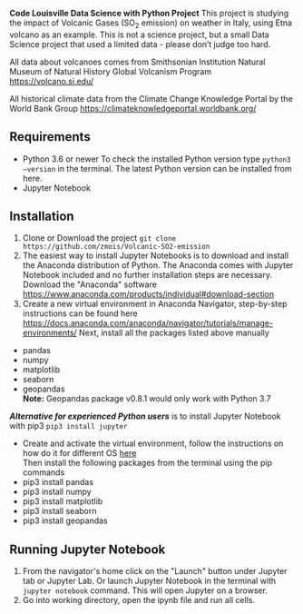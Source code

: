 **Code Louisville Data Science with Python Project**
This project is studying the impact of Volcanic Gases (SO<sub>2</sub> emission) on weather in Italy, using Etna volcano as an example. This is not a science project, but a small Data Science project that used a limited data - please don’t judge too hard.

All data about volcanoes comes from Smithsonian Institution Natural Museum of Natural History Global Volcanism Program
https://volcano.si.edu/

All historical climate data from the Climate Change Knowledge Portal by the World Bank Group
https://climateknowledgeportal.worldbank.org/

## Requirements
- Python 3.6 or newer
To check the installed Python version type `python3 –version` in the terminal. The latest Python version can be installed from here.
- Jupyter Notebook


## Installation
1. Clone or Download the project `git clone https://github.com/zmois/Volcanic-SO2-emission`
2. The easiest way to install Jupyter Notebooks is to download and install the Anaconda distribution of Python. The Anaconda comes with Jupyter Notebook included and no further installation steps are necessary. Download the "Anaconda" software https://www.anaconda.com/products/individual#download-section
3. Create a new virtual environment in Anaconda Navigator, step-by-step instructions can be found here https://docs.anaconda.com/anaconda/navigator/tutorials/manage-environments/
Next, install all the packages listed above manually
 - pandas
 - numpy
 - matplotlib
 - seaborn
 - geopandas<br> 
**Note:** Geopandas package v0.8.1 would only work with Python 3.7

***Alternative for experienced Python users*** is to install Jupyter Notebook with pip3 `pip3 install jupyter`
- Create and activate the virtual environment, follow the instructions on how do it for different OS <a href=https://docs.python.org/3/library/venv.html> here</a><br>
Then install the following packages from the terminal using the pip commands 
 - pip3 install pandas
 - pip3 install numpy
 - pip3 install matplotlib
 - pip3 install seaborn
 - pip3 install geopandas 

## Running Jupyter Notebook
1. From the navigator's home click on the "Launch" button under Jupyter tab or Jupyter Lab. 
Or launch Jupyter Notebook in the terminal with `jupyter notebook` command. This will open Jupyter on a browser.
2. Go into working directory, open the ipynb file and run all cells.

